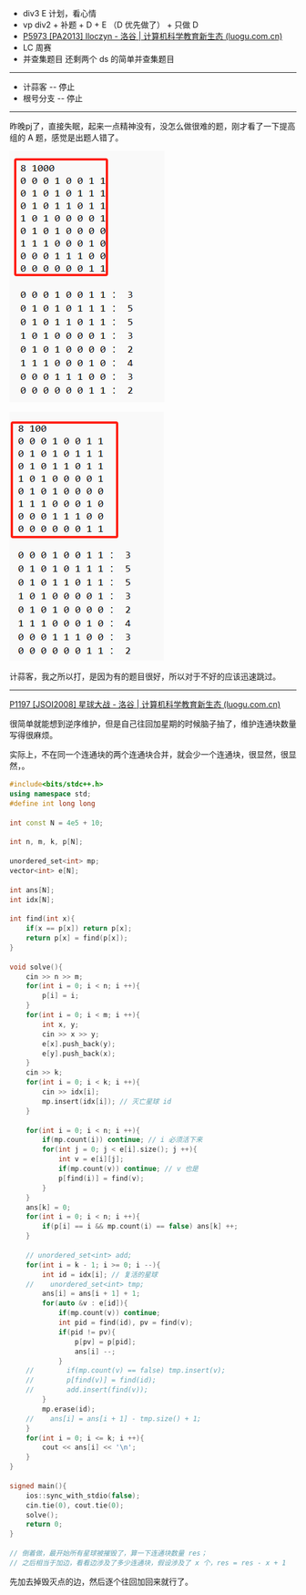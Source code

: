 - div3 E 计划，看心情
- vp div2 + 补题 + D + E （D 优先做了） + 只做 D
- [P5973 [PA2013] Iloczyn - 洛谷 | 计算机科学教育新生态 (luogu.com.cn)](https://www.luogu.com.cn/problem/P5973)
- LC 周赛
- 并查集题目 还剩两个 ds 的简单并查集题目

---

- 计蒜客 -- 停止
- 根号分支 -- 停止

----

昨晚pj了，直接失眠，起来一点精神没有，没怎么做很难的题，刚才看了一下提高组的 A 题，感觉是出题人错了。

![](.\1.png)

![](.\2.png)

计蒜客，我之所以打，是因为有的题目很好，所以对于不好的应该迅速跳过。

---

[P1197 [JSOI2008] 星球大战 - 洛谷 | 计算机科学教育新生态 (luogu.com.cn)](https://www.luogu.com.cn/problem/P1197)

很简单就能想到逆序维护，但是自己往回加星期的时候脑子抽了，维护连通块数量写得很麻烦。

实际上，不在同一个连通块的两个连通块合并，就会少一个连通块，很显然，很显然，。

```cpp
#include<bits/stdc++.h>
using namespace std;
#define int long long

int const N = 4e5 + 10;

int n, m, k, p[N];

unordered_set<int> mp;
vector<int> e[N];

int ans[N];
int idx[N];

int find(int x){
    if(x == p[x]) return p[x];
    return p[x] = find(p[x]);
}

void solve(){
    cin >> n >> m;
    for(int i = 0; i < n; i ++){
        p[i] = i;
    }
    for(int i = 0; i < m; i ++){
        int x, y;
        cin >> x >> y;
        e[x].push_back(y);
        e[y].push_back(x);
    }
    cin >> k;
    for(int i = 0; i < k; i ++){
        cin >> idx[i];
        mp.insert(idx[i]); // 灭亡星球 id
    }

    for(int i = 0; i < n; i ++){
        if(mp.count(i)) continue; // i 必须活下来
        for(int j = 0; j < e[i].size(); j ++){
            int v = e[i][j];
            if(mp.count(v)) continue; // v 也是
            p[find(i)] = find(v);
        }
    }
    ans[k] = 0;
    for(int i = 0; i < n; i ++){
        if(p[i] == i && mp.count(i) == false) ans[k] ++;
    }

    // unordered_set<int> add;
    for(int i = k - 1; i >= 0; i --){
        int id = idx[i]; // 复活的星球
    //    unordered_set<int> tmp;
        ans[i] = ans[i + 1] + 1;
        for(auto &v : e[id]){
            if(mp.count(v)) continue;
            int pid = find(id), pv = find(v);
            if(pid != pv){
                p[pv] = p[pid];
                ans[i] --;
            }    
    //        if(mp.count(v) == false) tmp.insert(v);
    //        p[find(v)] = find(id);
    //        add.insert(find(v));
        }
        mp.erase(id);
    //    ans[i] = ans[i + 1] - tmp.size() + 1;
    }
    for(int i = 0; i <= k; i ++){
        cout << ans[i] << '\n';
    }
}

signed main(){
    ios::sync_with_stdio(false);
    cin.tie(0), cout.tie(0); 
    solve();
    return 0;
}

// 倒着做，最开始所有星球被摧毁了，算一下连通块数量 res；
// 之后相当于加边，看看边涉及了多少连通块，假设涉及了 x 个，res = res - x + 1
```

先加去掉毁灭点的边，然后逐个往回加回来就行了。
